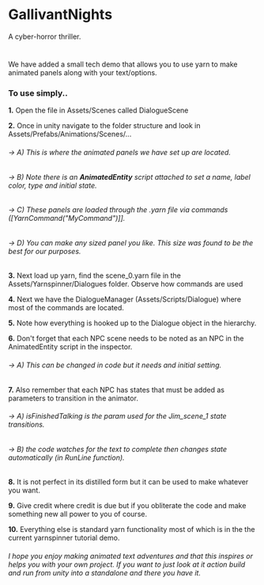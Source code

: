 # GallivantNights
A cyber-horror thriller.

# 
 
We have added a small tech demo that allows you to use yarn to make animated panels along with your text/options.

### To use simply..
**1.**  Open the file in Assets/Scenes called DialogueScene

**2.** Once in unity navigate to the folder structure and look in Assets/Prefabs/Animations/Scenes/...
 
###### -> *A) This is where the animated panels we have set up are located.*
 
###### -> *B) Note there is an **AnimatedEntity** script attached to set a name, label color, type and initial state.*
 
###### -> *C) These panels are loaded through the .yarn file via commands ([YarnCommand("MyCommand")]].*
 
###### -> *D) You can make any sized panel you like. This size was found to be the best for our purposes.*


**3.** Next load up yarn, find the scene_0.yarn file in the Assets/Yarnspinner/Dialogues folder. Observe how commands are used

**4.** Next we have the DialogueManager (Assets/Scripts/Dialogue) where most of the commands are located.

**5.** Note how everything is hooked up to the Dialogue object in the hierarchy.

**6.** Don't forget that each NPC scene needs to be noted as an NPC in the AnimatedEntity script in the inspector.

###### -> *A) This can be changed in code but it needs and initial setting.*
 

**7.** Also remember that each NPC has states that must be added as parameters to transition in the animator.

###### -> *A) isFinishedTalking is the param used for the Jim_scene_1 state transitions.*
 
###### -> *B) the code watches for the text to complete then changes state automatically (in RunLine function).*

**8.** It is not perfect in its distilled form but it can be used to make whatever you want. 

**9.** Give credit where credit is due but if you obliterate the code and make something new all power to you of course.

**10.** Everything else is standard yarn functionality most of which is in the the current yarnspinner tutorial demo.

###### *I hope you enjoy making animated text adventures and that this inspires or helps you with your own project. If you want to just look at it action build and run from unity into a standalone and there you have it.*
